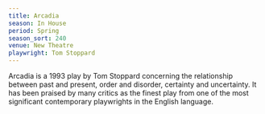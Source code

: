 ```yaml
---
title: Arcadia
season: In House
period: Spring
season_sort: 240
venue: New Theatre
playwright: Tom Stoppard
---
```



Arcadia is a 1993 play by Tom Stoppard concerning the relationship between past and present, order and disorder, certainty and uncertainty. It has been praised by many critics as the finest play from one of the most significant contemporary playwrights in the English language.
